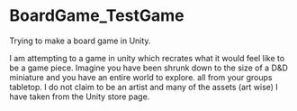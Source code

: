 # BoardGame_TestGame
Trying to make a board game in Unity.

I am attempting to a game in unity which recrates what it would feel like to be a game piece. Imagine you have been shrunk down to the size of a D&D miniature and you have an entire world to explore. all from your groups tabletop.
I do not claim to be an artist and many of the assets (art wise) I have taken from the Unity store page.
